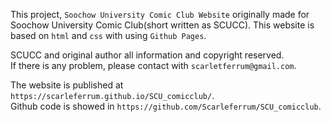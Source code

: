 This project, `Soochow University Comic Club Website` originally made for Soochow University Comic Club(short written as SCUCC). This website is based on `html` and `css` with using `Github Pages`.

SCUCC and original author all information and copyright reserved.<br>
If there is any problem, please contact with `scarletferrum@gmail.com`.

The website is published at `https://scarleferrum.github.io/SCU_comicclub/`.<br>
Github code is showed in `https://github.com/Scarleferrum/SCU_comicclub`.